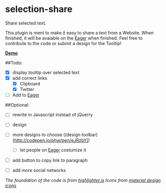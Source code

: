 # selection-share
Share selected text.

This plugin is ment to make it easy to share a text from a Website. When finished, it will be avaiable on the [Eager](https://eager.io/) when finished.
Feel free to contribute to the code or submit a design for the Tooltip!

**[Demo](http://htmlpreview.github.io/?https://github.com/phippuuuu/selection-share/blob/master/Demo.html)**

##Todo:
- [x] display tooltip over selected text
- [x] add correct links
  - [x] Clipboard
  - [x] Twitter
- [ ] Add to [Eager](https://eager.io/)

##Optional:
- [ ] rewrite in Javascript instead of jQuerry
- [ ] design
- [ ] more designs to choose ((design toolbar)[http://codepen.io/phw/pen/eJRzbY])
  - [ ] let people on [Eager](https://eager.io/) costumize it
- [ ] add button to copy link to paragraph
- [ ] add more social networks


*The foundation of the code is from [highlighter.js](https://github.com/huffpostlabs/highlighter.js)*
*Icons from [material design icons](https://materialdesignicons.com/)*